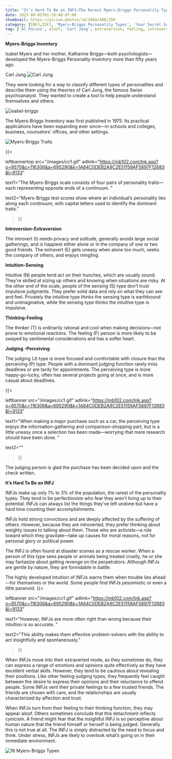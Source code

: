 ```yaml
---
title: "It’s Hard To Be an INFJ—The Rarest Myers-Briggs Personality Type"
date: 2023-08-02T01:10:48-07:00
thumbnail: https://picsum.photos/id/1044/400/250
category: [INFJ,ISFJ, 'Myers-Briggs Personality Types', 'Your Secret Self']
tag: ['Al Pacino', aloof, 'Carl Jung', extraversion, feeling, introversion, introvert, judging, MBTI, Myers-Briggs, perceiving, personality, personality type, psychology, relationships, thinking, 'Tiger Woods']
---
```


**Myers-Briggs Inventory**

Isabel Myers and her mother, Katharine Briggs—both psychologists— developed the Myers-Briggs Personality Inventory more than fifty years ago.

Carl Jung
![Carl Jung](/jung1.jpg)

They were looking for a way to classify different types of personalities and describe them using the theories of Carl Jung, the famous Swiss psychoanalyst. They wanted to create a tool to help people understand themselves and others.

![isabel-briggs](/isabel-briggs-myers-katharine-cook-briggs.jpg)

The Myers-Briggs Inventory was first published in 1975. Its practical applications have been expanding ever since—in schools and colleges, business, counselors’ offices, and other settings.

![Myers-Briggs Traits](/MBScale.jpg)

{{< 

leftbannertop src="/images/cc1.gif" adlink="https://mb102.com/lnk.asp?o=9570&c=116306&a=695290&k=1A84C0DEB2A9C2E51159AF5897F12683&l=9133"  

text1="The Myers-Briggs scale consists of four pairs of personality traits—each representing opposite ends of a continuum. " 

text2="Myers-Briggs test scores show where an individual’s personality lies along each continuum, with capital letters used to identify the dominant traits."

>}}

**Introversion-Extraversion**

The introvert (I) needs privacy and solitude, generally avoids large social gatherings, and is happiest either alone or in the company of one or two good friends. The extravert (E) gets uneasy when alone too much, seeks the company of others, and enjoys mingling.

**Intuition-Sensing**

Intuitive (N) people tend act on their hunches, which are usually sound. They’re skilled at sizing up others and knowing when situations are risky. At the other end of the scale, people of the sensing (S) type don’t trust impulsive judgments. They prefer solid data and rely on what they can see and feel. Privately the intuitive type thinks the sensing type is earthbound and unimaginative, while the sensing type thinks the intuitive type is impulsive.

**Thinking-Feeling**

The thinker (T) is ordinarily rational and cool when making decisions—not prone to emotional reactions. The feeling (F) person is more likely to be swayed by sentimental considerations and has a softer heart.

**Judging -Perceiving**

The judging (J) type is more focused and comfortable with closure than the perceiving (P) type. People with a dominant judging function rarely miss deadlines or are tardy for appointments. The perceiving type is more happy-go-lucky, often has several projects going at once, and is more casual about deadlines. 

{{< 

leftbanner src="/images/cc1.gif" adlink="https://mb102.com/lnk.asp?o=9570&c=116306&a=695290&k=1A84C0DEB2A9C2E51159AF5897F12683&l=9133"  

text1="When making a major purchase such as a car, the perceiving type enjoys the information-gathering and comparison-shopping part, but is a little uneasy once a selection has been made—worrying that more research should have been done. " 

text2=""

>}}

The judging person is glad the purchase has been decided upon and the check written.

**It’s Hard To Be an INFJ**

INFJs make up only 1% to 3% of the population, the rarest of the personality types. They tend to be perfectionists who fear they aren’t living up to their potential. INFJs can always list the things they’ve left undone but have a hard time counting their accomplishments.

INFJs hold strong convictions and are deeply affected by the suffering of others. However, because they are introverted, they prefer thinking about weighty issues to talking about them. Those who are activists—a role toward which they gravitate—take up causes for moral reasons, not for personal glory or political power.

The INFJ is often found at disaster scenes as a rescue worker. When a person of this type sees people or animals being treated cruelly, he or she may fantasize about getting revenge on the perpetrators. Although INFJs are gentle by nature, they are formidable in battle.

The highly developed intuition of INFJs warns them when trouble lies ahead—for themselves or the world. Some people find INFJs pessimistic or even a little paranoid. 
{{< 

leftbanner src="/images/cc1.gif" adlink="https://mb102.com/lnk.asp?o=9570&c=116306&a=695290&k=1A84C0DEB2A9C2E51159AF5897F12683&l=9133"  

text1="However, INFJs are more often right than wrong because their intuition is so accurate. " 

text2="This ability makes them effective problem-solvers with the ability to act insightfully and spontaneously."

>}}

When INFJs move into their extraverted mode, as they sometimes do, they can express a range of emotions and opinions quite effectively as they have excellent verbal skills. However, they tend to be cautious about revealing their positions. Like other feeling-judging types, they frequently feel caught between the desire to express their opinions and their reluctance to offend people. Some INFJs vent their private feelings to a few trusted friends. The friends are chosen with care, and the relationships are usually characterized by affection and trust.

When INFJs turn from their feeling to their thinking function, they may appear aloof. Others sometimes conclude that this detachment reflects cynicism. A friend might fear that the insightful INFJ is so perceptive about human nature that the friend himself or herself is being judged. Generally this is not true at all. The INFJ is simply distracted by the need to focus and think. Under stress, INFJs are likely to overlook what’s going on in their immediate environment.

![16 Myers-Briggs Types](/mbtable1.jpg)

